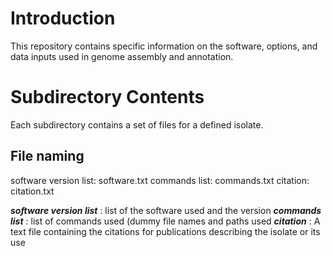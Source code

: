 Introduction
============

This repository contains specific information on the software, options, and data inputs used in genome assembly and annotation. 

Subdirectory Contents
=====================
Each subdirectory contains a set of files for a defined isolate. 


File naming
-----------

software version list: software.txt 
commands list: commands.txt
citation: citation.txt

 ***software version list*** : list of the software used and the version
 ***commands list*** : list of commands used (dummy file names and paths used
 ***citation*** : A text file containing the citations for publications describing the isolate or its use

